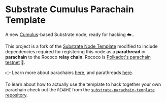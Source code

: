 # Substrate Cumulus Parachain Template

A new [Cumulus](https://github.com/moonbeam-foundation/cumulus/)-based Substrate node, ready for hacking ☁️..

This project is a fork of the [Substrate Node Template](https://github.com/substrate-developer-hub/substrate-node-template)
modified to include dependencies required for registering this node as a **parathread** or
**parachain** to the Rococo **relay chain**.
Rococo is [Polkadot's parachain testnet](https://polkadot.network/blog/introducing-rococo-polkadots-parachain-testnet/) 👑.

👉 Learn more about parachains [here](https://wiki.polkadot.network/docs/learn-parachains), and
parathreads [here](https://wiki.polkadot.network/docs/learn-parathreads).

To learn about how to actually use the template to hack together your own parachain check out the
`README` from the [`substrate-parachain-template` repository](https://github.com/substrate-developer-hub/substrate-parachain-template/).
